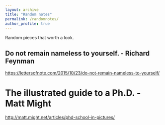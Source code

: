 ```yaml
---
layout: archive
title: "Random notes"
permalink: /randomnotes/
author_profile: true
---
```


Random pieces that worth a look.

## Do not remain nameless to yourself. -  Richard Feynman 
https://lettersofnote.com/2015/10/23/do-not-remain-nameless-to-yourself/

# The illustrated guide to a Ph.D. - Matt Might
http://matt.might.net/articles/phd-school-in-pictures/